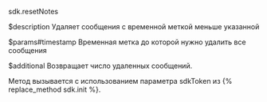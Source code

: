 sdk.resetNotes

$description
Удаляет сообщения с временной меткой меньше указанной

$params#timestamp
Временная метка до которой нужно удалить все сообщения

$additional
Возвращает число удаленных сообщений.

Метод вызывается с использованием параметра sdkToken из {% replace_method sdk.init %}.